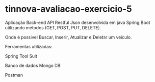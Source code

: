 # tinnova-avaliacao-exercicio-5

Aplicação Back-end API Restful Json desenvolvida em java Spring Boot utilizando métodos (GET, POST, PUT, DELETE).

Onde é possivel Buscar, Inserir, Atualizar e Deletar um veiculo.

Ferramentas utilizadas:

Spring Tool Suit

Banco de dados Mongo DB

Postman
